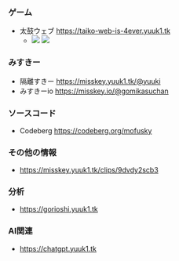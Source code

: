 ### ゲーム
- 太鼓ウェブ https://taiko-web-is-4ever.yuuk1.tk
    - ![](https://badgen.net/uptime-robot/status/m794076910-3b2cafc4b1e16f56a6094840?label=%E5%A4%AA%E9%BC%93%E3%82%A6%E3%82%A7%E3%83%96&cache=300) ![](https://badgen.net/uptime-robot/month/m794076910-3b2cafc4b1e16f56a6094840?label=%E5%A4%AA%E9%BC%93%E3%82%A6%E3%82%A7%E3%83%96&cache=3600)

### みすきー
- 隔離すきー https://misskey.yuuk1.tk/@yuuki
- みすきーio https://misskey.io/@gomikasuchan

### ソースコード
- Codeberg https://codeberg.org/mofusky

### その他の情報
- https://misskey.yuuk1.tk/clips/9dvdy2scb3

### 分析
- https://gorioshi.yuuk1.tk

### AI関連
- https://chatgpt.yuuk1.tk
